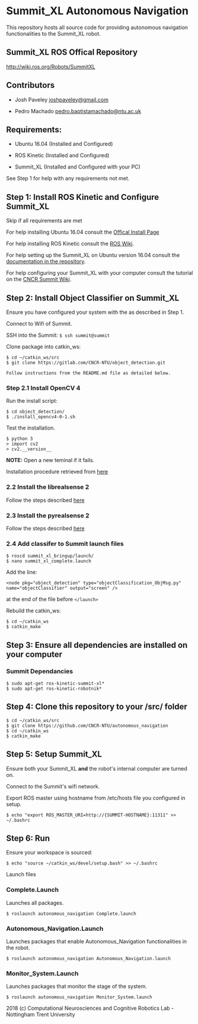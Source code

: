 # Summit_XL Autonomous Navigation

This repository hosts all source code for providing autonomous navigation functionalities to the Summit_XL robot.

## Summit_XL ROS Offical Repository

http://wiki.ros.org/Robots/SummitXL

## Contributors

* Josh Paveley <joshpaveley@gmail.com>

* Pedro Machado <pedro.baptistamachado@ntu.ac.uk>

## Requirements:

* Ubuntu 16.04 (Installed and Configured)

* ROS Kinetic (Installed and Configured)

* Summit_XL (Installed and Configured with your PC)

See Step 1 for help with any requirements not met.

## Step 1: Install ROS Kinetic and Configure Summit_XL
Skip if all requirements are met

For help installing Ubuntu 16.04 consult the [Offical Install Page](http://releases.ubuntu.com/16.04/)

For help installing ROS Kinetic consult the [ROS Wiki](http://wiki.ros.org/kinetic/Installation/Ubuntu).

For help setting up the Summit_XL on Ubuntu version 16.04 consult the [documentation in the repository](Documentation/SummitXL_Ubuntu16.04_Install_Guide.pdf).

For help configuring your Summit_XL with your computer consult the tutorial on the [CNCR Summit Wiki](https://github.com/CNCR-NTU/summitxl).

## Step 2: Install Object Classifier on Summit_XL
Ensure you have configured your system with the as described in Step 1.

Connect to Wifi of Summit.

SSH into the Summit: `$ ssh summit@summit`

Clone package into catkin_ws:
```
$ cd ~/catkin_ws/src
$ git clone https://gitlab.com/CNCR-NTU/object_detection.git

Follow instructions from the README.md file as detailed below.
```
### Step 2.1 Install OpenCV 4
Run the install script:
```
$ cd object_detection/
$ ./install_opencv4-0-1.sh
```
Test the installation.
```
$ python 3
> import cv2
> cv2.__version__
```
**NOTE:** Open a new teminal if it fails.

Installation procedure retrieved from [here](https://www.pyimagesearch.com/2018/08/15/how-to-install-opencv-4-on-ubuntu/)

### 2.2 Install the librealsense 2 
Follow the steps described [here](https://github.com/IntelRealSense/librealsense/blob/development/doc/installation.md)

### 2.3 Install the pyrealsense 2
Follow the steps described [here](https://github.com/IntelRealSense/librealsense/tree/master/wrappers/python)

### 2.4 Add classifer to Summit launch files
```
$ roscd summit_xl_bringup/launch/
$ nano summit_xl_complete.launch
```
Add the line: 
```
<node pkg="object_detection" type="objectClassification_ObjMsg.py" name="objectClassifier" output="screen" />
```
at the end of the file before `</launch>`

Rebuild the catkin_ws: 
```
$ cd ~/catkin_ws
$ catkin_make
```

## Step 3: Ensure all dependencies are installed on your computer
### Summit Dependancies
```
$ sudo apt-get ros-kinetic-summit-xl*
$ sudo apt-get ros-kinetic-robotnik*
```
## Step 4: Clone this repository to your /src/ folder
```
$ cd ~/catkin_ws/src
$ git clone https://github.com/CNCR-NTU/autonomous_navigation
$ cd ~/catkin_ws
$ catkin_make
```
## Step 5: Setup Summit_XL
Ensure both your Summit_XL **and** the robot's internal computer are turned on.

Connect to the Summit's wifi network.

Export ROS master using hostname from /etc/hosts file you configured in setup.

```
$ echo "export ROS_MASTER_URI=http://{SUMMIT-HOSTNAME}:11311" >> ~/.bashrc
```

## Step 6: Run
Ensure your workspace is sourced:
```
$ echo "source ~/catkin_ws/devel/setup.bash" >> ~/.bashrc
```
Launch files
### Complete.Launch
Launches all packages.
```
$ roslaunch autonomous_navigation Complete.launch
```
### Autonomous_Navigation.Launch
Launches packages that enable Autonomous_Navigation functionalities in the robot.
```
$ roslaunch autonomous_navigation Autonomous_Navigation.launch
```
### Monitor_System.Launch
Launches packages that monitor the stage of the system.
```
$ roslaunch autonomous_navigation Monitor_System.launch
```
2018 (c) Computational Neurosciences and Cognitive Robotics Lab - Nottingham Trent University

